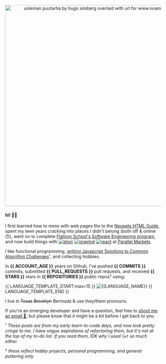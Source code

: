 
<p align="center">
  <a href="https://www.noamsauerutley.com/"><img width="650" alt="uoleman puutarha by hugo simberg overlaid with url for www.noamsauerutley.com" src="https://user-images.githubusercontent.com/17517253/114214423-aa585280-993a-11eb-985a-48c86a9d9dd0.png"></a>
</p>
  
#### hi! 👋🏻
I first learned how to mess with web pages thx to the [Neopets HTML Guide](http://www.neopets.com/help/html1.phtml), spent my teen years cracking into places I didn't belong (both off & online 🙃), went on to complete [Flatiron School's Software Engineering program](https://flatironschool.com/career-courses/coding-bootcamp), and now build things with <a href="https://elixir-lang.org/"><img alt="elixir" src="https://img.shields.io/badge/Elixir-informational?style=flat&logo=elixir&logoColor=9ba4b4&color=31363e"></a> <a href="https://graphql.org/"><img alt="graphql" src="https://img.shields.io/badge/Graphql-informational?style=flat&logo=graphql&logoColor=9ba4b4&color=31363e"></a> <a href="https://reactjs.org/"><img alt="react" src="https://img.shields.io/badge/React-informational?style=flat&logo=react&logoColor=9ba4b4&color=31363e"></a> at [Parallel Markets](https://parallelmarkets.com/).

I like functional programming, [writing Javascript Solutions to Common Algorithm Challenges](https://medium.com/@noamsauerutley)¹, and collecting hobbies.

In **{{ ACCOUNT_AGE }}** years on Github, I've pushed **{{ COMMITS }}** commits, submitted **{{ PULL_REQUESTS }}** pull requests, and received **{{ STARS }}** stars in **{{ REPOSITORIES }}** public repos² using:

{{ LANGUAGE_TEMPLATE_START:max=15 }}
![{{LANGUAGE_NAME}}](https://img.shields.io/static/v1?style=flat-square&label=%E2%A0%80&color=555&labelColor={{LANGUAGE_COLOR:uri}}&message={{LANGUAGE_NAME:uri}}%EF%B8%B1)
{{ LANGUAGE_TEMPLATE_END }}

I live in ~~Texas~~ ~~Brooklyn~~ Bermuda & use they/them pronouns.

<p>
If you're an emerging developer and have a question, feel free to <a href="mailto:noamsauerutley@gmail.com">shoot me an email 📧</a>, but please know that it might be a bit before I get back to you.
</p>

¹ _These posts are from my early learn-to-code days, and now look pretty cringe to me. I have vague aspirations of refactoring them, but it's not at the top of my to-do list. If you read them, IDK why I used `let` so much either._

² _these reflect hobby projects, personal programming, and general puttering only_
